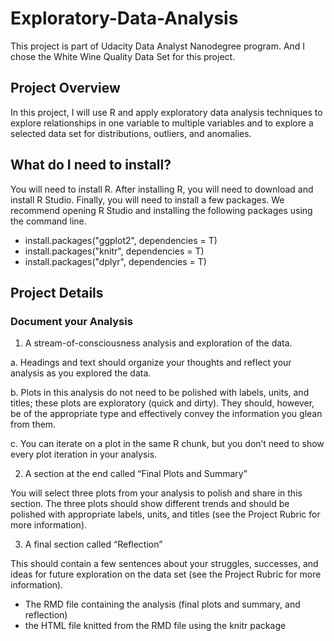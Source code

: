 # Exploratory-Data-Analysis

This project is part of Udacity Data Analyst Nanodegree program. And I chose the White Wine Quality Data Set for this project.

## Project Overview

In this project, I will use R and apply exploratory data analysis techniques to explore relationships in one variable to multiple variables and to explore a selected data set for distributions, outliers, and anomalies.

## What do I need to install?

You will need to install R. After installing R, you will need to download and install R Studio. Finally, you will need to install a few packages. We recommend opening R Studio and installing the following packages using the command line.

* install.packages("ggplot2", dependencies = T) 
* install.packages("knitr", dependencies = T)
* install.packages("dplyr", dependencies = T)

## Project Details

### Document your Analysis

1. A stream-of-consciousness analysis and exploration of the data.

  a. Headings and text should organize your thoughts and reflect your analysis as you explored the data.

  b. Plots in this analysis do not need to be polished with labels, units, and titles; these plots are exploratory (quick and dirty).     They should, however, be of the appropriate type and effectively convey the information you glean from them.

  c. You can iterate on a plot in the same R chunk, but you don’t need to show every plot iteration in your analysis.

2. A section at the end called “Final Plots and Summary”

You will select three plots from your analysis to polish and share in this section. The three plots should show different trends and     should be polished with appropriate labels, units, and titles (see the Project Rubric for more information).

3. A final section called “Reflection”

This should contain a few sentences about your struggles, successes, and ideas for future exploration on the data set (see the Project Rubric for more information).

* The RMD file containing the analysis (final plots and summary, and reflection)
* the HTML file knitted from the RMD file using the knitr package
